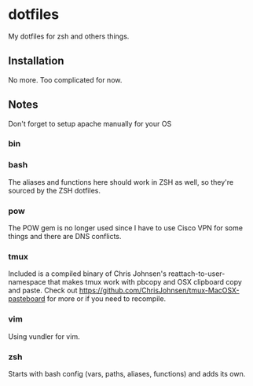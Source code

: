 dotfiles
========

My dotfiles for zsh and others things.

Installation
------------

No more. Too complicated for now.

Notes
-----

Don't forget to setup apache manually for your OS

### bin

### bash

The aliases and functions here should work in ZSH as well, so they're sourced
by the ZSH dotfiles.

### pow

The POW gem is no longer used since I have to use Cisco VPN for some things and
there are DNS conflicts.

### tmux

Included is a compiled binary of Chris Johnsen's reattach-to-user-namespace
that makes tmux work with pbcopy and OSX clipboard copy and paste.
Check out https://github.com/ChrisJohnsen/tmux-MacOSX-pasteboard for more or
if you need to recompile.

### vim

Using vundler for vim.

### zsh

Starts with bash config (vars, paths, aliases, functions) and adds its own.

